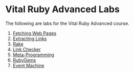 # Vital Ruby Advanced Labs

The following
are labs for the Vital Ruby Advanced
course.

1. [Fetching Web Pages](url_fetcher.html)
1. [Extracting Links](html_parser.html)
1. [Rake](rake.html)
1. [Link Checker](link_checker.html)
1. [Meta-Programming](meta_programming.html)
1. [RubyGems](rubygems.html)
1. [Event Machine](event_machine.html)
